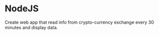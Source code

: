 NodeJS
====

Create web app that read info from crypto-currency exchange every 30 minutes and display data.
